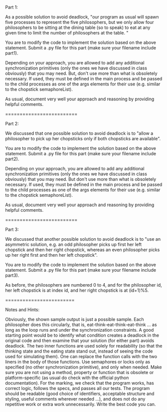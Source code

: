 Part 1:

As a possible solution to avoid deadlock, "our program as usual will spawn five processes to represent the five philosophers, but we only allow four philosophers to be sitting at the dining table (so to speak) to eat at any given time to limit the number of philosophers at the table. " 

You are to modify the code to implement the solution based on the above statement. Submit a .py file for this part (make sure your filename include part1).

Depending on your approach, you are allowed to add any additional synchronization primitives (only the ones we have discussed in class obviously) that you may need. But, don't use more than what is obsoletely necessary. If used, they must be defined in the main process and be passed to the child processes as one of the args elements for their use (e.g. similar to the chopstick semaphoreList). 

As usual, document very well your approach and reasoning by providing helpful comments.

=========================

Part 2:

We discussed that one possible solution to avoid deadlock is to "allow a philosopher to pick up her chopsticks only if both chopsticks are available".

You are to modify the code to implement the solution based on the above statement. Submit a .py file for this part (make sure your filename include part2).

Depending on your approach, you are allowed to add any additional synchronization primitives (only the ones we have discussed in class obviously) that you may need. But don't use more than what is obsoletely necessary. If used, they must be defined in the main process and be passed to the child processes as one of the args elements for their use (e.g. similar to the chopstick semaphoreList). 

As usual, document very well your approach and reasoning by providing helpful comments.

=========================

Part 3: 

We discussed that another possible solution to avoid deadlock is to "use an asymmetric solution, e.g. an odd philosopher picks up first her left chopstick and then her right chopstick, whereas an even philosopher picks up her right first and then her left chopstick".

You are to modify the code to implement the solution based on the above statement. Submit a .py file for this part (make sure your filename include part3).

As before, the philosophers are numbered 0 to 4, and for the philosopher id, her left chopstick is at index id, and her right chopstick is at (id+1)%5.  

========================

Notes and Hints:

Obviously, the shown sample output is just a possible sample.
Each philosopher does this circularly, that is, eat-think-eat-think-eat-think ... as long as the loop runs and under the synchronization constraints. 
A good starting point would be to identify what condition creates a deadlock in the original code and then examine that your solution (for either part) avoids deadlock.
The two inner functions are used solely for readability (so that the thinking state and the eating state stand out, instead of seeing the code used for simulating them). One can replace the function calls with the two liners in the body of those functions.
Use semaphores or locks only as specified (no other synchronization primitive), and only when needed. Make sure you are not using a method, property or function that is obsolete or platform-specific (as usual do check with the official python documentation).
For the marking, we check that the program works, has correct logic, follows the specs, and passes all our tests. The program should be readable (good choice of identifiers, acceptable structure and styling, useful comments wherever needed ...), and does not do any repetitive work or extra work unnecessarily. Write the best code you can.